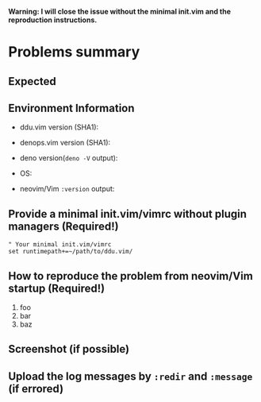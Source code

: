 **Warning: I will close the issue without the minimal init.vim and the
reproduction instructions.**

# Problems summary

## Expected

## Environment Information

- ddu.vim version (SHA1):

- denops.vim version (SHA1):

- deno version(`deno -V` output):

- OS:

- neovim/Vim `:version` output:

## Provide a minimal init.vim/vimrc without plugin managers (Required!)

```vim
" Your minimal init.vim/vimrc
set runtimepath+=~/path/to/ddu.vim/
```

## How to reproduce the problem from neovim/Vim startup (Required!)

1. foo
2. bar
3. baz

## Screenshot (if possible)

## Upload the log messages by `:redir` and `:message` (if errored)
